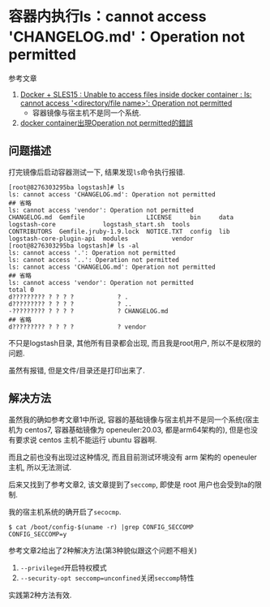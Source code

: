 # 容器内执行ls：cannot access 'CHANGELOG.md'：Operation not permitted

参考文章

1. [Docker + SLES15 : Unable to access files inside docker container : ls: cannot access '<directory/file name>': Operation not permitted](https://stackoverflow.com/questions/70714357/docker-sles15-unable-to-access-files-inside-docker-container-ls-cannot-ac)
    - 容器镜像与宿主机不是同一个系统.
2. [docker container出現Operation not permitted的錯誤](https://blog.twtnn.com/2021/09/docker-containeroperation-not-permitted.html)

## 问题描述

打完镜像后启动容器测试一下, 结果发现`ls`命令执行报错.

```console
[root@8276303295ba logstash]# ls
ls: cannot access 'CHANGELOG.md': Operation not permitted
## 省略
ls: cannot access 'vendor': Operation not permitted
CHANGELOG.md  Gemfile                 LICENSE     bin     data  logstash-core             logstash_start.sh  tools
CONTRIBUTORS  Gemfile.jruby-1.9.lock  NOTICE.TXT  config  lib   logstash-core-plugin-api  modules            vendor
[root@8276303295ba logstash]# ls -al
ls: cannot access '.': Operation not permitted
ls: cannot access '..': Operation not permitted
ls: cannot access 'CHANGELOG.md': Operation not permitted
## 省略
ls: cannot access 'vendor': Operation not permitted
total 0
d????????? ? ? ? ?            ? .
d????????? ? ? ? ?            ? ..
-????????? ? ? ? ?            ? CHANGELOG.md
## 省略
d????????? ? ? ? ?            ? vendor
```

不只是logstash目录, 其他所有目录都会出现, 而且我是root用户, 所以不是权限的问题.

虽然有报错, 但是文件/目录还是打印出来了.

## 解决方法

虽然我的确如参考文章1中所说, 容器的基础镜像与宿主机并不是同一个系统(宿主机为 centos7, 容器基础镜像为 openeuler:20.03, 都是arm64架构的), 但是也没有要求说 centos 主机不能运行 ubuntu 容器啊.

而且之前也没有出现过这种情况, 而且目前测试环境没有 arm 架构的 openeuler 主机, 所以无法测试.

后来又找到了参考文章2, 该文章提到了`seccomp`, 即使是 root 用户也会受到ta的限制.

我的宿主机系统的确开启了`secocmp`.

```console
$ cat /boot/config-$(uname -r) |grep CONFIG_SECCOMP
CONFIG_SECCOMP=y
```

参考文章2给出了2种解决方法(第3种貌似跟这个问题不相关)

1. `--privileged`开启特权模式
2. `--security-opt seccomp=unconfined`关闭`seccomp`特性

实践第2种方法有效.
